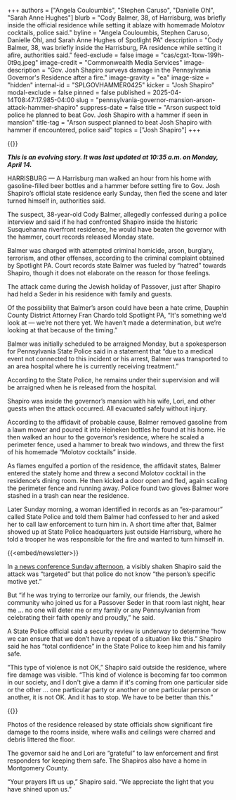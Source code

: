 +++
authors = ["Angela Couloumbis", "Stephen Caruso", "Danielle Ohl", "Sarah Anne Hughes"]
blurb = "Cody Balmer, 38, of Harrisburg, was briefly inside the official residence while setting it ablaze with homemade Molotov cocktails, police said."
byline = "Angela Couloumbis, Stephen Caruso, Danielle Ohl, and Sarah Anne Hughes of Spotlight PA"
description = "Cody Balmer, 38, was briefly inside the Harrisburg, PA residence while setting it afire, authorities said."
feed-exclude = false
image = "cas/cgxt-1txw-199h-0t9q.jpeg"
image-credit = "Commonwealth Media Services"
image-description = "Gov. Josh Shapiro surveys damage in the Pennsylvania Governor's Residence after a fire."
image-gravity = "ea"
image-size = "hidden"
internal-id = "SPLGOVHAMMER0425"
kicker = "Josh Shapiro"
modal-exclude = false
pinned = false
published = 2025-04-14T08:47:17.985-04:00
slug = "pennsylvania-governor-mansion-arson-attack-hammer-shapiro"
suppress-date = false
title = "Arson suspect told police he planned to beat Gov. Josh Shapiro with a hammer if seen in mansion"
title-tag = "Arson suspect planned to beat Josh Shapiro with hammer if encountered, police said"
topics = ["Josh Shapiro"]
+++

{{<youtube id="XeN7RuwkT5g" loading="lazy">}}

<strong><em>This is an evolving story. It was last updated at 10:35 a.m. on Monday, April 14.</em></strong>

HARRISBURG — A Harrisburg man walked an hour from his home with gasoline-filled beer bottles and a hammer before setting fire to Gov. Josh Shapiro’s official state residence early Sunday, then fled the scene and later turned himself in, authorities said.

The suspect, 38-year-old Cody Balmer, allegedly confessed during a police interview and said if he had confronted Shapiro inside the historic Susquehanna riverfront residence, he would have beaten the governor with the hammer, court records released Monday state.

Balmer was charged with attempted criminal homicide, arson, burglary, terrorism, and other offenses, according to the criminal complaint obtained by Spotlight PA. Court records state Balmer was fueled by “hatred” towards Shapiro, though it does not elaborate on the reason for those feelings.

The attack came during the Jewish holiday of Passover, just after Shapiro had held a Seder in his residence with family and guests.

Of the possibility that Balmer’s arson could have been a hate crime, Dauphin County District Attorney Fran Chardo told Spotlight PA, “It&#39;s something we’d look at — we’re not there yet. We haven’t made a determination, but we’re looking at that because of the timing.”

Balmer was initially scheduled to be arraigned Monday, but a spokesperson for Pennsylvania State Police said in a statement that “due to a medical event not connected to this incident or his arrest, Balmer was transported to an area hospital where he is currently receiving treatment.”

According to the State Police, he remains under their supervision and will be arraigned when he is released from the hospital.

Shapiro was inside the governor’s mansion with his wife, Lori, and other guests when the attack occurred. All evacuated safely without injury.

According to the affidavit of probable cause, Balmer removed gasoline from a lawn mower and poured it into Heineken bottles he found at his home. He then walked an hour to the governor’s residence, where he scaled a perimeter fence, used a hammer to break two windows, and threw the first of his homemade “Molotov cocktails” inside.

As flames engulfed a portion of the residence, the affidavit states, Balmer entered the stately home and threw a second Molotov cocktail in the residence’s dining room. He then kicked a door open and fled, again scaling the perimeter fence and running away. Police found two gloves Balmer wore stashed in a trash can near the residence.

Later Sunday morning, a woman identified in records as an “ex-paramour” called State Police and told them Balmer had confessed to her and asked her to call law enforcement to turn him in. A short time after that, Balmer showed up at State Police headquarters just outside Harrisburg, where he told a trooper he was responsible for the fire and wanted to turn himself in.<strong><em></em></strong>

{{<embed/newsletter>}}

In <a href="https://www.spotlightpa.org/news/2025/04/pennsylvania-governor-mansion-arson-attack-shapiro-evacuation/">a news conference Sunday afternoon</a>, a visibly shaken Shapiro said the attack was “targeted” but that police do not know “the person’s specific motive yet.”

But “if he was trying to terrorize our family, our friends, the Jewish community who joined us for a Passover Seder in that room last night, hear me … no one will deter me or my family or any Pennsylvanian from celebrating their faith openly and proudly,” he said.

A State Police official said a security review is underway to determine “how we can ensure that we don’t have a repeat of a situation like this.” Shapiro said he has “total confidence” in the State Police to keep him and his family safe.

“This type of violence is not OK,” Shapiro said outside the residence, where fire damage was visible. “This kind of violence is becoming far too common in our society, and I don&#39;t give a damn if it&#39;s coming from one particular side or the other … one particular party or another or one particular person or another, it is not OK. And it has to stop. We have to be better than this.”

{{<picture src="cas/cgxt-1txw-199h-0t9q.jpeg" description="Gov. Josh Shapiro is shown fire damage inside the Pennsylvania Governor’s Residence in Harrisburg." caption="Gov. Josh Shapiro is shown fire damage inside the Pennsylvania Governor’s Residence in Harrisburg." credit="Commonwealth Media Services">}}

Photos of the residence released by state officials show significant fire damage to the rooms inside, where walls and ceilings were charred and debris littered the floor.

The governor said he and Lori are “grateful” to law enforcement and first responders for keeping them safe. The Shapiros also have a home in Montgomery County.

“Your prayers lift us up,” Shapiro said. “We appreciate the light that you have shined upon us.”

